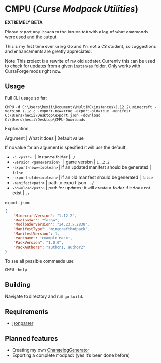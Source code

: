 # CMPU (_Curse Modpack Utilities_)

**EXTREMELY BETA**

Please report any issues to the issues tab with a log of what commands were used and the output. 

This is my first time ever using Go and I'm not a CS student, so suggestions and enhancements are greatly appreciated.

Note: This project is a rewrite of my old [updater](https://github.com/Hextical/updater-java/).
Currently this can be used to check for updates from a given `instances` folder. Only works with CurseForge mods right now.

## Usage
Full CLI usage so far:

`
CMPU -d C:\Users\hexii\Documents\MultiMC\instances\1.12.2\.minecraft -version 1.12.2 -export-new=true -export-old=true -manifest C:\Users\hexii\Desktop\export.json -download C:\Users\hexii\Desktop\CMPU-Downloads
`

Explanation:

Argument | What it does | Default value

If no value for an argument is specified it will use the default.

- `-d <path> ` | instance folder | `./`
- `-version <gameversion> ` | game version | `1.12.2`
- `-export-new=<boolean>` | if an updated manifest should be generated | `false`
- `-export-old=<boolean>` | if an old manifest should be generated | `false`
- `-manifest<path>` | path to export.json | `./`
- `-download<path>` | path for updates; it will create a folder if it does not exist | `./`

`export.json`:

``` json
{
    "MinecraftVersion": "1.12.2",
    "Modloader": "forge",
    "ModloaderVersion": "14.23.5.2838",
    "ManifestType": "minecraftModpack",
    "ManifestVersion": 1,
    "PackName": "Example Pack",
    "PackVersion": "1.0.0",
    "PackAuthors": "author1, author2"
}
```

To see all possible commands use:

`
CMPU -help
`

## Building
Navigate to directory and run `go build`.

## Requirements
- [jsonparser](https://github.com/buger/jsonparser)

## Planned features
- Creating my own [ChangelogGenerator](https://github.com/TheRandomLabs/ChangelogGenerator)
- Exporting a complete modpack (yes it's been done before)
